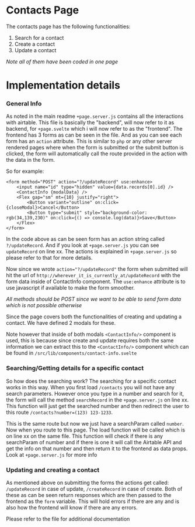 # Contacts Page

The contacts page has the following functionalities:
1. Search for a contact
1. Create a contact
1. Update a contact

*Note all of them have been coded in one page*

# Implementation details

### General Info

As noted in the main readme `+page.server.js` contains all the interactions with airtable.
This file is basically the "backend", will now refer to it as backend, for `+page.svelte` which i will now refer to as the "frontend". The frontend has 3 forms as can be seen in the file. And as you can see each form has an `action` attribute. This is similar to `php` or any other server rendered pages where when the form is submitted or the submit button is clicked, the form will automatically call the route provided in the action with the data in the form.

So for example:
```
<form method="POST" action="?/updateRecord" use:enhance>
    <input name="id" type="hidden" value={data.records[0].id} />
    <ContactInfo {modalData} />
    <Flex gap="sm" mt={10} justify="right">
        <Button variant="outline" on:click={closeModal}>Cancel</Button>
        <Button type="submit" style="background-color: rgb(34,139,230)" on:click={() => console.log(data)}>Save</Button>
    </Flex>
</form>
```

In the code above as can be seen form has an action string called `?/updateRecord`. And if you look at `+page.server.js` you can see `updateRecord` on line xx. The actions is explained in `+page.server.js` so please refer to that for more details.

Now since we wrote `action="?/updateRecord"` the form when submitted will hit the url of `http://wherever_it_is_currently_at/updateRecord` with the form data inside of ContactInfo component. The `use:enhance` attribute is to use javascript if available to make the form smoother.

*All methods should be POST since we want to be able to send form data which is not possible otherwise*

Since the page covers both the functionalities of creating and updating a contact. We have defined 2 modals for these. 

Note however that inside of both modals `<ContactInfo/>` component is used, this is because since create and update requires both the same information we can extract this to the `<ContactInfo/>` component which can be found in `/src/lib/components/contact-info.svelte`

### Searching/Getting details for a specific contact

So how does the searching work? The searching for a specific contact works in this way. When you first load `/contacts` you will not have any search parameters. However once you type in a number and search for it, the form will call the method `searchRecord` in the `+page.server.js` on line xx. This function will just get the searched number and then redirect the user to this route `/contacts?number=(123) 123-1233`.

This is the same route but now we just have a searchParam called `number`. Now when you route to this page. The load function will be called which is on line xx on the same file. This function will check if there is any searchParam of number and if there is one it will call the Airtable API and get the info on that number and then return it to the frontend as data props. Look at `+page.server.js` for more info

### Updating and creating a contact

As mentioned above on submitting the forms the actions get called: `/updateRecord` in case of update, `/createRecord` in case of create. Both of these as can be seen return responses which are then passed to the frontend as the `form` variable. This will hold errors if there are any and is also how the frontend will know if there are any errors.

Please refer to the file for additional documentation